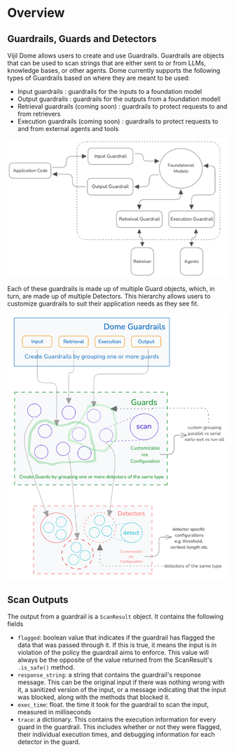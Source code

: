 # Overview


## Guardrails, Guards and Detectors

Vijil Dome allows users to create and use Guardrails. Guardrails are objects that can be used to scan strings that are either sent to or from LLMs, knowledge bases, or other agents. Dome currently supports the following types of Guardrails based on where they are meant to be used: 
- Input guardrails : guardrails for the inputs to a foundation model
- Output guardrails : guardrails for the outputs from a foundation modell
- Retrieval guardrails (coming soon) : guardrails to protect requests to and from retrievers 
- Execution guardrails (coming soon) : guardrails to protect requests to and from external agents and tools


![Guardrail Workflow | 80%](../_static/guardrails_workflow.png)

Each of these guardrails is made up of multiple Guard objects, which, in turn, are made up of multiple Detectors. This hierarchy allows users to customize guardrails to suit their application needs as they see fit. 

![Guardrail Composition | 60%](../_static/guardrail_composition.png)


## Scan Outputs

The output from a guardrail is a `ScanResult` object. It contains the following fields
- `flagged`: boolean value that indicates if the guardrail has flagged the data that was passed through it. If this is true, it means the input is in violation of the policy the guardrail aims to enforce. This value will always be the opposite of the value returned from the ScanResult's `.is_safe()` method.
- `response_string`: a string that contains the guardrail's response message. This can be the original input if there was nothing wrong with it, a sanitized version of the input, or a message indicating that the input was blocked, along with the methods that blocked it. 
- `exec_time`: float. the time it took for the guardrail to scan the input, measured in milliseconds
- `trace`: a dictionary. This contains the execution information for every guard in the guardrail. This includes whether or not they were flagged, their individual execution times, and debugging information for each detector in the guard. 

